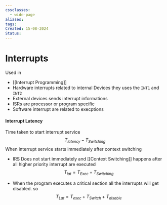 ```yaml
---
cssclasses:
  - wide-page
aliases: 
tags: 
Created: 15-08-2024
Status:
---
```

# Interrupts
Used in 
- [[Interrupt Programming]]
- Hardware interrupts related to internal Devices they uses the `INT1` and `INT2`
- External devices sends interrupt informations
- ISRs are processor or program specific
- Software interrupt are related to execptions


#### Interrupt Latency
Time taken to start interrupt service 
$$
T_{latency} - T_{Switching}
$$
When interrupt service starts immediately after context switching
- IRS Does not start immediately and [[Context Switching]] happens after all higher priority interrupt are executed 
$$
  T_{lat} = T_{Exec} + T_{Switching}
$$

- When the program executes a critical section all the interrupts will get disabled.
so 
$$
T_{Lat} = T_{exec} + T_{Switch} + T_{disable}
$$